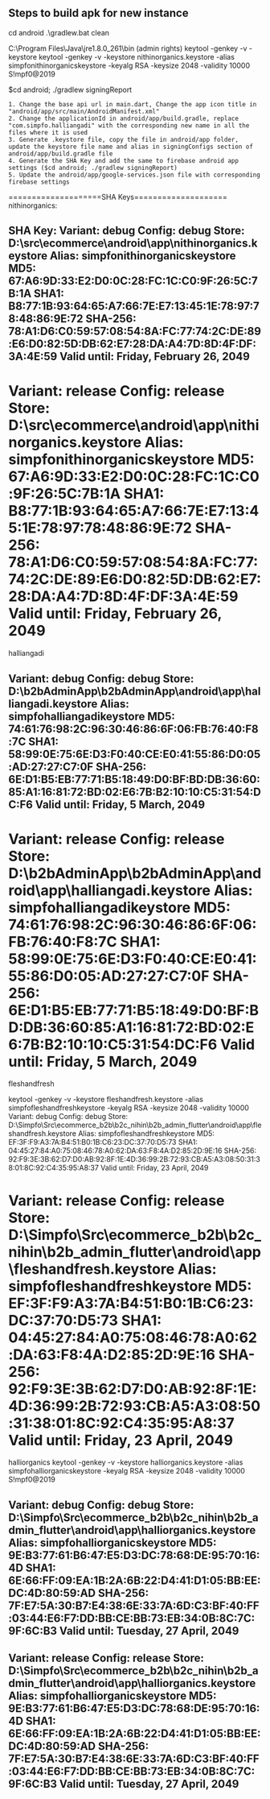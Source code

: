 ## Steps to build apk for new instance

cd android
.\gradlew.bat clean

C:\Program Files\Java\jre1.8.0_261\bin (admin rights) keytool -genkey -v -keystore
keytool -genkey -v -keystore nithinorganics.keystore -alias simpfonithinorganicskeystore -keyalg RSA -keysize 2048 -validity 10000
S!mpf0@2019

$cd android; ./gradlew signingReport


    1. Change the base api url in main.dart, Change the app icon title in "android/app/src/main/AndroidManifest.xml"
    2. Change the applicationId in android/app/build.gradle, replace "com.simpfo.halliangadi" with the corresponding new name in all the files where it is used
    3. Generate .keystore file, copy the file in android/app folder, update the keystore file name and alias in signingConfigs section of android/app/build.gradle file
    4. Generate the SHA Key and add the same to firebase android app settings ($cd android; ./gradlew signingReport)
    5. Update the android/app/google-services.json file with corresponding firebase settings


====================SHA Keys====================
nithinorganics:

SHA Key:
Variant: debug
Config: debug
Store: D:\src\ecommerce\android\app\nithinorganics.keystore
Alias: simpfonithinorganicskeystore
MD5: 67:A6:9D:33:E2:D0:0C:28:FC:1C:C0:9F:26:5C:7B:1A
SHA1: B8:77:1B:93:64:65:A7:66:7E:E7:13:45:1E:78:97:78:48:86:9E:72
SHA-256: 78:A1:D6:C0:59:57:08:54:8A:FC:77:74:2C:DE:89:E6:D0:82:5D:DB:62:E7:28:DA:A4:7D:8D:4F:DF:3A:4E:59
Valid until: Friday, February 26, 2049
----------
Variant: release
Config: release
Store: D:\src\ecommerce\android\app\nithinorganics.keystore
Alias: simpfonithinorganicskeystore
MD5: 67:A6:9D:33:E2:D0:0C:28:FC:1C:C0:9F:26:5C:7B:1A
SHA1: B8:77:1B:93:64:65:A7:66:7E:E7:13:45:1E:78:97:78:48:86:9E:72
SHA-256: 78:A1:D6:C0:59:57:08:54:8A:FC:77:74:2C:DE:89:E6:D0:82:5D:DB:62:E7:28:DA:A4:7D:8D:4F:DF:3A:4E:59
Valid until: Friday, February 26, 2049
==================================

halliangadi

Variant: debug
Config: debug
Store: D:\b2bAdminApp\b2bAdminApp\android\app\halliangadi.keystore
Alias: simpfohalliangadikeystore
MD5: 74:61:76:98:2C:96:30:46:86:6F:06:FB:76:40:F8:7C
SHA1: 58:99:0E:75:6E:D3:F0:40:CE:E0:41:55:86:D0:05:AD:27:27:C7:0F
SHA-256: 6E:D1:B5:EB:77:71:B5:18:49:D0:BF:BD:DB:36:60:85:A1:16:81:72:BD:02:E6:7B:B2:10:10:C5:31:54:DC:F6
Valid until: Friday, 5 March, 2049
----------
Variant: release
Config: release
Store: D:\b2bAdminApp\b2bAdminApp\android\app\halliangadi.keystore
Alias: simpfohalliangadikeystore
MD5: 74:61:76:98:2C:96:30:46:86:6F:06:FB:76:40:F8:7C
SHA1: 58:99:0E:75:6E:D3:F0:40:CE:E0:41:55:86:D0:05:AD:27:27:C7:0F
SHA-256: 6E:D1:B5:EB:77:71:B5:18:49:D0:BF:BD:DB:36:60:85:A1:16:81:72:BD:02:E6:7B:B2:10:10:C5:31:54:DC:F6
Valid until: Friday, 5 March, 2049
================================================
fleshandfresh

keytool -genkey -v -keystore fleshandfresh.keystore -alias simpfofleshandfreshkeystore -keyalg RSA -keysize 2048 -validity 10000
Variant: debug 
Config: debug 
Store: D:\Simpfo\Src\ecommerce_b2b\b2c_nihin\b2b_admin_flutter\android\app\fleshandfresh.keystore 
Alias: simpfofleshandfreshkeystore MD5: EF:3F:F9:A3:7A:B4:51:B0:1B:C6:23:DC:37:70:D5:73 
SHA1: 04:45:27:84:A0:75:08:46:78:A0:62:DA:63:F8:4A:D2:85:2D:9E:16 
SHA-256: 92:F9:3E:3B:62:D7:D0:AB:92:8F:1E:4D:36:99:2B:72:93:CB:A5:A3:08:50:31:38:01:8C:92:C4:35:95:A8:37 
Valid until: Friday, 23 April, 2049

Variant: release 
Config: release 
Store: D:\Simpfo\Src\ecommerce_b2b\b2c_nihin\b2b_admin_flutter\android\app\fleshandfresh.keystore 
Alias: simpfofleshandfreshkeystore MD5: EF:3F:F9:A3:7A:B4:51:B0:1B:C6:23:DC:37:70:D5:73 
SHA1: 04:45:27:84:A0:75:08:46:78:A0:62:DA:63:F8:4A:D2:85:2D:9E:16 
SHA-256: 92:F9:3E:3B:62:D7:D0:AB:92:8F:1E:4D:36:99:2B:72:93:CB:A5:A3:08:50:31:38:01:8C:92:C4:35:95:A8:37 
Valid until: Friday, 23 April, 2049
=======================================================
halliorganics
keytool -genkey -v -keystore halliorganics.keystore -alias simpfohalliorganicskeystore -keyalg RSA -keysize 2048 -validity 10000
S!mpf0@2019

Variant: debug
Config: debug
Store: D:\Simpfo\Src\ecommerce_b2b\b2c_nihin\b2b_admin_flutter\android\app\halliorganics.keystore
Alias: simpfohalliorganicskeystore
MD5: 9E:B3:77:61:B6:47:E5:D3:DC:78:68:DE:95:70:16:4D
SHA1: 6E:66:FF:09:EA:1B:2A:6B:22:D4:41:D1:05:BB:EE:DC:4D:80:59:AD
SHA-256: 7F:E7:5A:30:B7:E4:38:6E:33:7A:6D:C3:BF:40:FF:03:44:E6:F7:DD:BB:CE:BB:73:EB:34:0B:8C:7C:9F:6C:B3
Valid until: Tuesday, 27 April, 2049
----------
Variant: release
Config: release
Store: D:\Simpfo\Src\ecommerce_b2b\b2c_nihin\b2b_admin_flutter\android\app\halliorganics.keystore
Alias: simpfohalliorganicskeystore
MD5: 9E:B3:77:61:B6:47:E5:D3:DC:78:68:DE:95:70:16:4D
SHA1: 6E:66:FF:09:EA:1B:2A:6B:22:D4:41:D1:05:BB:EE:DC:4D:80:59:AD
SHA-256: 7F:E7:5A:30:B7:E4:38:6E:33:7A:6D:C3:BF:40:FF:03:44:E6:F7:DD:BB:CE:BB:73:EB:34:0B:8C:7C:9F:6C:B3
Valid until: Tuesday, 27 April, 2049
----------
